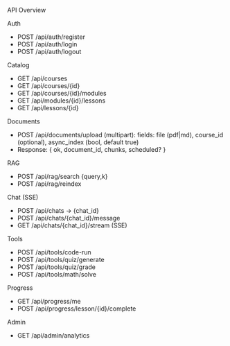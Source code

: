API Overview

Auth
- POST /api/auth/register
- POST /api/auth/login
- POST /api/auth/logout

Catalog
- GET /api/courses
- GET /api/courses/{id}
- GET /api/courses/{id}/modules
- GET /api/modules/{id}/lessons
- GET /api/lessons/{id}

Documents
- POST /api/documents/upload (multipart): fields: file (pdf|md), course_id (optional), async_index (bool, default true)
- Response: { ok, document_id, chunks, scheduled? }

RAG
- POST /api/rag/search {query,k}
- POST /api/rag/reindex

Chat (SSE)
- POST /api/chats → {chat_id}
- POST /api/chats/{chat_id}/message
- GET /api/chats/{chat_id}/stream (SSE)

Tools
- POST /api/tools/code-run
- POST /api/tools/quiz/generate
- POST /api/tools/quiz/grade
- POST /api/tools/math/solve

Progress
- GET /api/progress/me
- POST /api/progress/lesson/{id}/complete

Admin
- GET /api/admin/analytics
